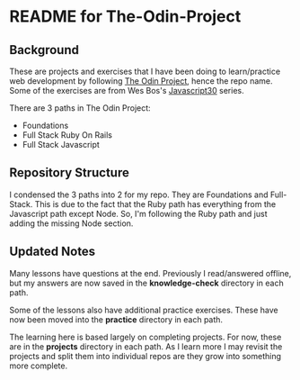 # README for The-Odin-Project

## Background

These are projects and exercises that I have been doing to learn/practice web development by following [The Odin Project](https://www.theodinproject.com), hence the repo name. Some of the exercises are from Wes Bos's [Javascript30](https://javascript30.com) series.

There are 3 paths in The Odin Project:
- Foundations
- Full Stack Ruby On Rails
- Full Stack Javascript

## Repository Structure

I condensed the 3 paths into 2 for my repo. They are Foundations and Full-Stack. This is due to the fact that the Ruby path has everything from the Javascript path except Node. So, I'm following the Ruby path and just adding the missing Node section.

## Updated Notes

Many lessons have questions at the end. Previously I read/answered offline, but my answers are now saved in the **knowledge-check** directory in each path.

Some of the lessons also have additional practice exercises. These have now been moved into the **practice** directory in each path.

The learning here is based largely on completing projects. For now, these are in the **projects** directory in each path. As I learn more I may revisit the projects and split them into individual repos are they grow into something more complete.